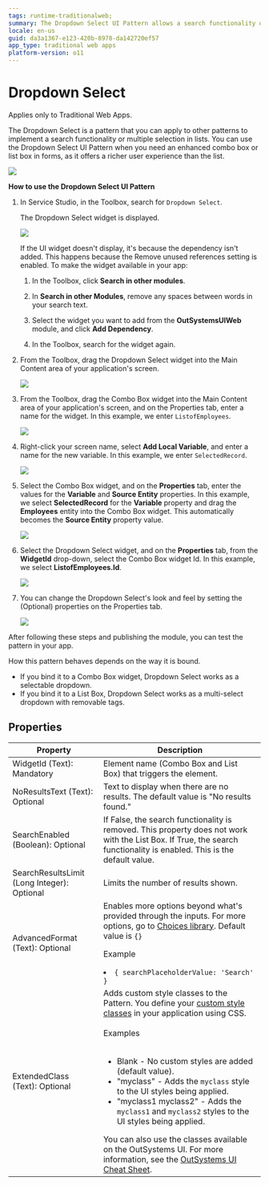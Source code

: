 ```yaml
---
tags: runtime-traditionalweb; 
summary: The Dropdown Select UI Pattern allows a search functionality or multiple selection in lists with enhanced UX experience.
locale: en-us
guid: da3a1367-e123-420b-8978-da142720ef57
app_type: traditional web apps
platform-version: o11
---
```


# Dropdown Select

<div class="info" markdown="1">

Applies only to Traditional Web Apps.

</div>

The Dropdown Select is a pattern that you can apply to other patterns to implement a search functionality or multiple selection in lists. You can use the Dropdown Select UI Pattern when you need an enhanced combo box or list box in forms, as it offers a richer user experience than the list.

![](<images/dropdownselect-6-ss.png>)

**How to use the Dropdown Select UI Pattern**

1. In Service Studio, in the Toolbox, search for `Dropdown Select`.

    The Dropdown Select widget is displayed.

    ![](<images/dropdownselect-1-ss.png>)

    If the UI widget doesn't display, it's because the dependency isn't added. This happens because the Remove unused references setting is enabled. To make the widget available in your app:

    1. In the Toolbox, click **Search in other modules**.

    1. In **Search in other Modules**, remove any spaces between words in your search text.
    
    1. Select the widget you want to add from the **OutSystemsUIWeb** module, and click **Add Dependency**. 
    
    1. In the Toolbox, search for the widget again.

1. From the Toolbox, drag the Dropdown Select widget into the Main Content area of your application's screen.

    ![](<images/dropdownselect-5-ss.png>)

1. From the Toolbox, drag the Combo Box widget into the Main Content area of your application's screen, and on the Properties tab, enter a name for the widget. In this example, we enter `ListofEmployees`.

    ![](<images/dropdownselect-9-ss.png?width=800>)

1. Right-click your screen name, select **Add Local Variable**, and enter a name for the new variable. In this example, we enter `SelectedRecord`.

    ![](<images/dropdownselect-8-ss.png>)

1. Select the Combo Box widget, and on the **Properties** tab, enter the values for the **Variable** and **Source Entity** properties. In this example, we select **SelectedRecord** for the **Variable** property and drag the **Employees** entity into the Combo Box widget. This automatically becomes the **Source Entity** property value. 

    ![](<images/dropdownselect-11-ss.png?width=800>)

1. Select the Dropdown Select widget, and on the **Properties** tab, from the **WidgetId** drop-down, select the Combo Box widget Id. In this example, we select **ListofEmployees.Id**.

    ![](<images/dropdownselect-12-ss.png>)

1. You can change the Dropdown Select's look and feel by setting the (Optional) properties on the Properties tab.

    ![](<images/dropdownselect-13-ss.png>)

After following these steps and publishing the module, you can test the pattern in your app.

How this pattern behaves depends on the way it is bound.

* If you bind it to a Combo Box widget, Dropdown Select works as a selectable dropdown.
* If you bind it to a List Box, Dropdown Select works as a multi-select dropdown with removable tags.

## Properties

| **Property**                                | **Description**                                                                                                                                                                                                                                                                                                                                                                                                                                                                                                                                                                                                                    |
|---------------------------------------------|------------------------------------------------------------------------------------------------------------------------------------------------------------------------------------------------------------------------------------------------------------------------------------------------------------------------------------------------------------------------------------------------------------------------------------------------------------------------------------------------------------------------------------------------------------------------------------------------------------------------------------|
| WidgetId (Text): Mandatory                  | Element name (Combo Box and List Box) that triggers the element.                                                                                                                                                                                                                                                                                                                                                                                                                                                                                                                                                                   |
| NoResultsText (Text): Optional              | Text to display when there are no results. The default value is "No results found."                                                                                                                                                                                                                                                                                                                                                                                                                                                                                                                                                |
| SearchEnabled (Boolean): Optional           | If False, the search functionality is removed. This property does not work with the List Box. If True, the search functionality is enabled. This is the default value.                                                                                                                                                                                                                                                                                                                                                                                                                                                             |
| SearchResultsLimit (Long Integer): Optional | Limits the number of results shown.                                                                                                                                                                                                                                                                                                                                                                                                                                                                                                                                                                                                |
| AdvancedFormat (Text): Optional             | Enables more options beyond what's provided through the inputs. For more options, go to [Choices library](https://github.com/jshjohnson/Choices). Default value is `{}`<p>Example</p> <li>`{ searchPlaceholderValue: 'Search' }`</li>                                                                                                                                                                                                                                                                                                                                                                                              |
| ExtendedClass (Text): Optional              | Adds custom style classes to the Pattern. You define your [custom style classes](../../../look-feel/css.md) in your application using CSS.<br/><br/>Examples<br/><br/> <ul><li>Blank - No custom styles are added (default value).</li><li>"myclass" - Adds the ``myclass`` style to the UI styles being applied.</li><li>"myclass1 myclass2" - Adds the ``myclass1`` and ``myclass2`` styles to the UI styles being applied.</li></ul>You can also use the classes available on the OutSystems UI. For more information, see the [OutSystems UI Cheat Sheet](https://outsystemsui.outsystems.com/OutSystemsUIWebsite/CheatSheet). |
  
